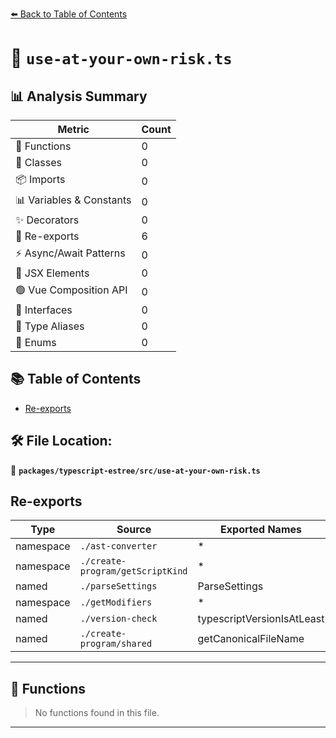 [⬅️ Back to Table of Contents](../../../index.md)

# 📄 `use-at-your-own-risk.ts`

## 📊 Analysis Summary

| Metric | Count |
|--------|-------|
| 🔧 Functions | 0 |
| 🧱 Classes | 0 |
| 📦 Imports | 0 |
| 📊 Variables & Constants | 0 |
| ✨ Decorators | 0 |
| 🔄 Re-exports | 6 |
| ⚡ Async/Await Patterns | 0 |
| 💠 JSX Elements | 0 |
| 🟢 Vue Composition API | 0 |
| 📐 Interfaces | 0 |
| 📑 Type Aliases | 0 |
| 🎯 Enums | 0 |

## 📚 Table of Contents

- [Re-exports](#re-exports)

## 🛠️ File Location:
📂 **`packages/typescript-estree/src/use-at-your-own-risk.ts`**

## Re-exports

| Type | Source | Exported Names |
|------|--------|----------------|
| namespace | `./ast-converter` | * |
| namespace | `./create-program/getScriptKind` | * |
| named | `./parseSettings` | ParseSettings |
| namespace | `./getModifiers` | * |
| named | `./version-check` | typescriptVersionIsAtLeast |
| named | `./create-program/shared` | getCanonicalFileName |


---

## 🔧 Functions

> No functions found in this file.


---